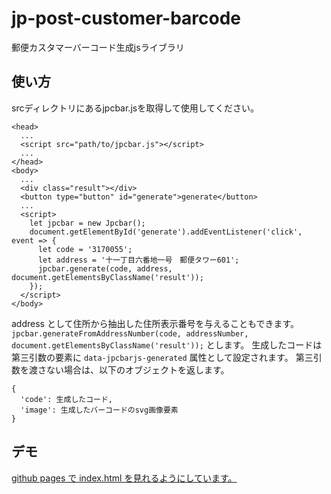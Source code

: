 # jp-post-customer-barcode
郵便カスタマーバーコード生成jsライブラリ

## 使い方
srcディレクトリにあるjpcbar.jsを取得して使用してください。
```
<head>
  ...
  <script src="path/to/jpcbar.js"></script>
  ...
</head>
<body>
  ...
  <div class="result"></div>
  <button type="button" id="generate">generate</button>
  ...
  <script>
    let jpcbar = new Jpcbar();
    document.getElementById('generate').addEventListener('click', event => {
      let code = '3170055';
      let address = '十一丁目六番地一号　郵便タワー601';
      jpcbar.generate(code, address, document.getElementsByClassName('result'));
    });
  </script>
</body>
```
address として住所から抽出した住所表示番号を与えることもできます。`jpcbar.generateFromAddressNumber(code, addressNumber, document.getElementsByClassName('result'));` とします。
生成したコードは第三引数の要素に `data-jpcbarjs-generated` 属性として設定されます。
第三引数を渡さない場合は、以下のオブジェクトを返します。
```
{
  'code': 生成したコード,
  'image': 生成したバーコードのsvg画像要素
}
```

## デモ
[github pages で index.html を見れるようにしています。](https://awazo.github.io/jp-post-customer-barcode/)
